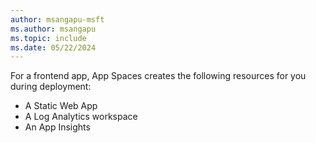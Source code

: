 ```yaml
---
author: msangapu-msft
ms.author: msangapu
ms.topic: include
ms.date: 05/22/2024
---
```


For a frontend app, App Spaces creates the following resources for you during deployment:
- A Static Web App
- A Log Analytics workspace
- An App Insights 

